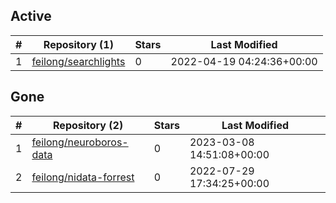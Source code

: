 ## Active
| # | Repository (1) | Stars | Last Modified |
| --- | --- | --- | --- |
| 1 | [feilong/searchlights](https://gin.g-node.org/feilong/searchlights) | 0 | 2022-04-19 04:24:36+00:00 |

## Gone
| # | Repository (2) | Stars | Last Modified |
| --- | --- | --- | --- |
| 1 | [feilong/neuroboros-data](https://gin.g-node.org/feilong/neuroboros-data) | 0 | 2023-03-08 14:51:08+00:00 |
| 2 | [feilong/nidata-forrest](https://gin.g-node.org/feilong/nidata-forrest) | 0 | 2022-07-29 17:34:25+00:00 |
